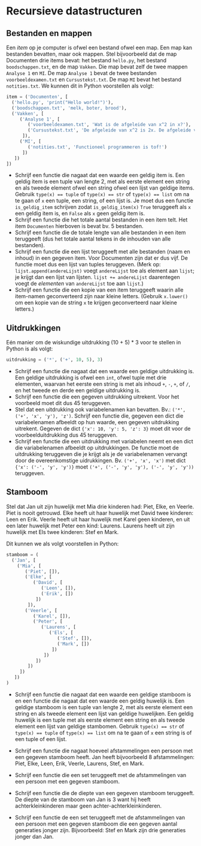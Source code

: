 # Recursieve datastructuren

## Bestanden en mappen

Een *item* op je computer is ofwel een bestand ofwel een map. Een map kan bestanden bevatten, maar ook mappen.
Stel bijvoorbeeld dat de map Documenten drie items bevat: het bestand `hello.py`, het bestand `boodschappen.txt`, en de map `Vakken`. Die map bevat zelf de twee mappen `Analyse 1` en `MI`. De map `Analyse 1` bevat de twee bestanden `voorbeeldexamen.txt` en `Cursustekst.txt`. De map `MI` bevat het bestand `notities.txt`. We kunnen dit in Python voorstellen als volgt:
```python
item = ('Documenten', [
  ('hello.py', 'print("Hello world!")'),
  ('boodschappen.txt', 'melk, boter, brood'),
  ('Vakken', [
     ('Analyse 1', [
        ('voorbeeldexamen.txt', 'Wat is de afgeleide van x^2 in x?'),
        ('Cursustekst.txt', 'De afgeleide van x^2 is 2x. De afgeleide van x is 1.')
      ]),
     ('MI', [
        ('notities.txt', 'Functioneel programmeren is tof!')
      ])
   ])
])
```

- Schrijf een functie die nagaat dat een waarde een geldig item is. Een geldig item is een tuple van lengte 2, met als eerste element een string en als tweede element ofwel een string ofwel een lijst van geldige items. Gebruik `type(x) == tuple` of `type(x) == str` of `type(x) == list` om na te gaan of `x` een tuple, een string, of een lijst is. Je moet dus een functie `is_geldig_item` schrijven zodat `is_geldig_item(x)` `True` teruggeeft als `x` een geldig item is, en `False` als `x` geen geldig item is.
- Schrijf een functie die het totale aantal bestanden in een item telt. Het item `Documenten` hierboven is bevat bv. 5 bestanden.
- Schrijf een functie die de totale lengte van alle bestanden in een item teruggeeft (dus het totale aantal tekens in de inhouden van alle bestanden).
- Schrijf een functie die een lijst teruggeeft met alle bestanden (naam en inhoud) in een gegeven item. Voor Documenten zijn dat er dus vijf. De functie moet dus een lijst van tuples teruggeven. (Merk op: `lijst.append(andereLijst)` voegt `andereLijst` toe als element aan `lijst`; je krijgt dan een lijst van lijsten. `lijst += andereLijst` daarentegen voegt de *elementen* van `andereLijst` toe aan `lijst`.)
- Schrijf een functie die een kopie van een item teruggeeft waarin alle item-namen geconverteerd zijn naar kleine letters. (Gebruik `x.lower()` om een kopie van de string `x` te krijgen geconverteerd naar kleine letters.)

## Uitdrukkingen

Eén manier om de wiskundige uitdrukking (10 + 5) * 3 voor te stellen in Python is als volgt:
```python
uitdrukking = ('*', ('+', 10, 5), 3)
```

- Schrijf een functie die nagaat dat een waarde een geldige uitdrukking is. Een geldige uitdrukking is ofwel een `int`, ofwel tuple met drie elementen, waarvan het eerste een string is met als inhoud `+`, `-`, `+`, of `/`, en het tweede en derde een geldige uitdrukking is.
- Schrijf een functie die een gegeven uitdrukking uitrekent. Voor het voorbeeld moet dit dus 45 teruggeven.
- Stel dat een uitdrukking ook variabelenamen kan bevatten. Bv.: `('*', ('+', 'x', 'y'), 'z')`. Schrijf een functie die, gegeven een dict die variabelenamen afbeeldt op hun waarde, een gegeven uitdrukking uitrekent. Gegeven de dict `{'x': 10, 'y': 5, 'z': 3}` moet dit voor de voorbeelduitdrukking dus 45 teruggeven.
- Schrijf een functie die een uitdrukking met variabelen neemt en een dict die variabelenamen afbeeldt op uitdrukkingen. De functie moet de uitdrukking teruggeven die je krijgt als je de variabelenamen vervangt door de overeenkomstige uidrukkingen. Bv. `('+', 'x', 'x')` met dict `{'x': ('-', 'y', 'y')}` moet `('+', ('-', 'y', 'y'), ('-', 'y', 'y'))` teruggeven.

## Stamboom

Stel dat Jan uit zijn huwelijk met Mia drie kinderen had: Piet, Elke, en Veerle. Piet is nooit getrouwd. Elke heeft uit haar huwelijk met David twee kinderen: Leen en Erik. Veerle heeft uit haar huwelijk met Karel geen kinderen, en uit een later huwelijk met Peter een kind: Laurens. Laurens heeft uit zijn huwelijk met Els twee kinderen: Stef en Mark.

Dit kunnen we als volgt voorstellen in Python:
```python
stamboom = (
  ('Jan', [
    ('Mia', [
       ('Piet', []),
       ('Elke', [
          ('David', [
             ('Leen', []),
             ('Erik', [])
           ])
        ]),
       ('Veerle', [
          ('Karel', []),
          ('Peter', [
             ('Laurens', [
                ('Els', [
                   ('Stef', []),
                   ('Mark', [])
                 ])
              ])
           ])
        ])
     ])
   ])
)
```

- Schrijf een functie die nagaat dat een waarde een geldige stamboom is en een functie die nagaat dat een waarde een geldig huwelijk is. Een geldige stamboom is een tuple van lengte 2, met als eerste element een string en als tweede element een lijst van geldige huwelijken. Een geldig huwelijk is een tuple met als eerste element een string en als tweede element een lijst van geldige stambomen. Gebruik `type(x) == str` of `type(x) == tuple` of `type(x) == list` om na te gaan of `x` een string is of een tuple of een lijst.

- Schrijf een functie die nagaat hoeveel afstammelingen een persoon met een gegeven stamboom heeft. Jan heeft bijvoorbeeld 8 afstammelingen: Piet, Elke, Leen, Erik, Veerle, Laurens, Stef, en Mark.
- Schrijf een functie die een set teruggeeft met de afstammelingen van een persoon met een gegeven stamboom.
- Schrijf een functie die de diepte van een gegeven stamboom teruggeeft. De diepte van de stamboom van Jan is 3 want hij heeft achterkleinkinderen maar geen achter-achterkleinkinderen.
- Schrijf een functie de een set teruggeeft met de afstammelingen van een persoon met een gegeven stamboom die een gegeven aantal generaties jonger zijn. Bijvoorbeeld: Stef en Mark zijn drie generaties jonger dan Jan.
